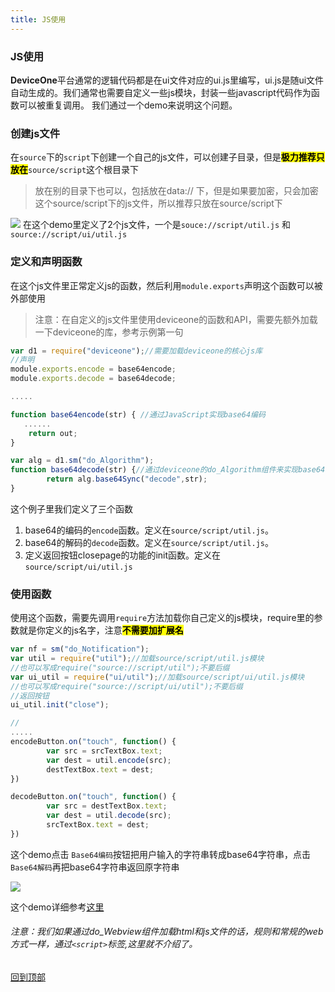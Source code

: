 ```yaml
---
title: JS使用
---
```

### JS使用


**DeviceOne**平台通常的逻辑代码都是在ui文件对应的ui.js里编写，ui.js是随ui文件自动生成的。我们通常也需要自定义一些js模块，封装一些javascript代码作为函数可以被重复调用。
我们通过一个demo来说明这个问题。

### 创建js文件
在`source`下的`script`下创建一个自己的js文件，可以创建子目录，但是<mark>**极力推荐只放在**</mark>`source/script`这个根目录下

>放在别的目录下也可以，包括放在data:// 下，但是如果要加密，只会加密这个source/script下的js文件，所以推荐只放在source/script下

 ![](../../images/js001.png)
在这个demo里定义了2个js文件，一个是`souce://script/util.js` 和`source://script/ui/util.js`

### 定义和声明函数
在这个js文件里正常定义js的函数，然后利用`module.exports`声明这个函数可以被外部使用
>注意：在自定义的js文件里使用deviceone的函数和API，需要先额外加载一下deviceone的库，参考示例第一句

```javascript
var d1 = require("deviceone");//需要加载deviceone的核心js库
//声明
module.exports.encode = base64encode;
module.exports.decode = base64decode;

.....

function base64encode(str) { //通过JavaScript实现base64编码
   ......
    return out;  
}

var alg = d1.sm("do_Algorithm");
function base64decode(str) {//通过deviceone的do_Algorithm组件来实现base64的解码
        return alg.base64Sync("decode",str);
}
```

这个例子里我们定义了三个函数
1. base64的编码的`encode`函数。定义在`source/script/util.js`。
2. base64的解码的`decode`函数。定义在`source/script/util.js`。
3. 定义返回按钮closepage的功能的init函数。定义在`source/script/ui/util.js`

### 使用函数
使用这个函数，需要先调用`require`方法加载你自己定义的js模块，require里的参数就是你定义的js名字，注意<mark>**不需要加扩展名**</mark>

```javascript
var nf = sm("do_Notification");
var util = require("util");//加载source/script/util.js模块
//也可以写成require("source://script/util");不要后缀
var ui_util = require("ui/util");//加载source/script/ui/util.js模块
//也可以写成require("source://script/ui/util");不要后缀
//返回按钮
ui_util.init("close");

//
.....
encodeButton.on("touch", function() {
        var src = srcTextBox.text;
        var dest = util.encode(src);
        destTextBox.text = dest;
})

decodeButton.on("touch", function() {
        var src = destTextBox.text;
        var dest = util.decode(src);
        srcTextBox.text = dest;
})
```
这个demo点击 `Base64编码`按钮把用户输入的字符串转成base64字符串，点击`Base64解码`再把base64字符串返回原字符串

 ![](../../images/js002.png)

这个demo详细参考[这里](http://doc.deviceone.net/web/doc/code4do/custom_js_demo.htm)

###### 注意：我们如果通过do_Webview组件加载html和js文件的话，规则和常规的web方式一样，通过`<script>`标签,这里就不介绍了。

[回到顶部](#top)
